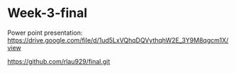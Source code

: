 # Week-3-final

Power point presentation:
https://drive.google.com/file/d/1ud5LxVQhqDQVythqhW2E_3Y9M8qgcm1X/view

https://github.com/rlau929/final.git
